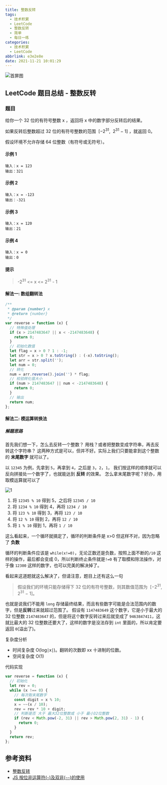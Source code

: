 ```yaml
---
title: 整数反转
tags:
  - 技术积累
  - LeetCode
  - 整数反转
  - 简单
  - 每日一练
categories:
  - 技术积累
  - LeetCode
abbrlink: e3e2e8e
date: 2021-11-21 10:01:29
---
```


![首屏图](https://z3.ax1x.com/2021/11/25/oF0jxI.jpg)

<!-- more -->

## LeetCode 题目总结 - 整数反转

### 题目

给你一个 32 位的有符号整数 x ，返回将 x 中的数字部分反转后的结果。

如果反转后整数超过 32 位的有符号整数的范围  [−2<sup>31</sup>,  2<sup>31</sup> − 1] ，就返回 0。

假设环境不允许存储 64 位整数（有符号或无符号）。

#### 示例 1

```text
输入：x = 123
输出：321
```

#### 示例 2

```text
输入：x = -123
输出：-321
```

#### 示例 3

```text
输入：x = 120
输出：21
```

#### 示例 4

```text
输入：x = 0
输出：0
```

#### 提示

> -2<sup>31</sup> <= x <= 2<sup>31</sup> - 1

#### 解法一: 数组翻转法

```js
/**
 * @param {number} x
 * @return {number}
 */
var reverse = function (x) {
  // 特殊值处理
  if (x > 2147483647 || x < -2147483648) {
    return 0;
  }
  // 初始化数值
  let flag = x > 0 ? 1 : -1;
  let str = x > 0 ? x.toString() : (-x).toString();
  let arr = str.split('');
  let num = 0;
  // 转化
  num = arr.reverse().join('') * flag;
  // 校验转化值大小
  if (num > 2147483647 || num < -2147483648) {
    return 0;
  }
  // 输出
  return num;
};
```

#### 解法二: 模运算转换法

##### 解题思路

首先我们想一下，怎么去反转一个整数？
用栈？或者把整数变成字符串，再去反转这个字符串？
这两种方式是可以，但并不好。实际上我们只要能拿到这个整数的 **末尾数字** 就可以了。

以 `12345` 为例，先拿到 `5`，再拿到 `4`，之后是 `3`，`2`，`1`，
我们按这样的顺序就可以反向拼接处一个数字了，也就能达到 **反转** 的效果。
怎么拿末尾数字呢？好办，用取模运算就可以了

![1](https://z3.ax1x.com/2021/11/24/oP0Bgx.jpg)

1. 将 `12345 % 10` 得到 5，之后将 `12345 / 10`
2. 将 `1234 % 10` 得到 4，再将 `1234 / 10`
3. 将 `123 % 10` 得到 3，再将 `123 / 10`
4. 将 `12 % 10` 得到 2，再将 `12 / 10`
5. 将 `1 % 10` 得到 1，再将 `1 / 10`

这么看起来，一个循环就搞定了，循环的判断条件是 x>0
但这样不对，因为忽略了 **负数**

循环的判断条件应该是 `while(x!=0)`，无论正数还是负数，按照上面不断的`/10` 这样的操作，最后都会变成 0，所以判断终止条件就是`!=0`
有了取模和除法操作，对于像 `12300` 这样的数字，也可以完美的解决掉了。

看起来这道题就这么解决了，但请注意，题目上还有这么一句

> 假设我们的环境只能存储得下 32 位的有符号整数，则其数值范围为  [−2<sup>31</sup>, 2<sup>31</sup> − 1]。

也就是说我们不能用 `long` 存储最终结果，而且有些数字可能是合法范围内的数字，但是**反转**过来就超过范围了。
假设有 `1147483649` 这个数字，它是小于最大的 32 位整数 `2147483647` 的，但是将这个数字反转过来后就变成了 `9463847411`，这就比最大的 32 位整数还要大了，这样的数字是没法存到 `int` 里面的，所以肯定要返回 `0`(溢出了)。

复杂度分析

- 时间复杂度 O(log∣x∣)。翻转的次数即 xx 十进制的位数。
- 空间复杂度 O(1)

代码实现

```js
var reverse = function (x) {
  // 初始化
  let rev = 0;
  while (x !== 0) {
    // 每次取末尾数字
    const digit = x % 10;
    x = ~~(x / 10);
    rev = rev * 10 + digit;
    // 判断是否 大于 最大32位整数或 小于 最小32位整数
    if (rev < Math.pow(-2, 31) || rev > Math.pow(2, 31) - 1) {
      return 0;
    }
  }
  return rev;
};
```

## 参考资料

- [整数反转](https://leetcode-cn.com/problems/reverse-integer/)
- [JS 按位非运算符(`~`)及双非(`~~`)的使用](https://segmentfault.com/a/1190000003731938)
